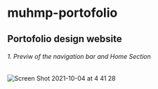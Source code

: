 # muhmp-portofolio
 
## Portofolio design website

###### 1. Previw of the navigation bar and Home Section
![Screen Shot 2021-10-04 at 4 41 28](https://user-images.githubusercontent.com/22293987/135769084-947ba1d7-3684-4c2a-87d0-fca6f4fda8c5.png)
